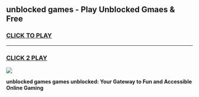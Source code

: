 
## unblocked games - Play Unblocked Gmaes & Free
<h3>
<a href="https://news.freeplayer.one?title=unblocked_games&ref=23F">CLICK TO PLAY</a></h3>
<hr>

<h3>
<a href="https://news.freeplayer.one?title=unblocked_games&ref=23F">CLICK 2 PLAY</a>
  
</h3>

<a href="https://news.freeplayer.one?title=unblocked_games&ref=23F/"><img src="https://clearcache.store/games.png"></a>


**unblocked games games unblocked: Your Gateway to Fun and Accessible Online Gaming**
